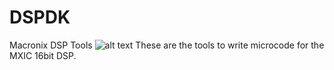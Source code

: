 # DSPDK
 Macronix DSP Tools
![alt text](https://github.com/MiloCharmingMagician/GCNSDK/blob/master/mxic.png?raw=true)
 These are the tools to write microcode for the MXIC 16bit DSP.
